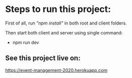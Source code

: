 # Steps to run this project:
First of all, run *"npm install"* in both root and client folders.


Then start both client and server using single command:
- npm run dev

## See this project live on:
<a href="https://event-management-2020.herokuapp.com">https://event-management-2020.herokuapp.com</a>
